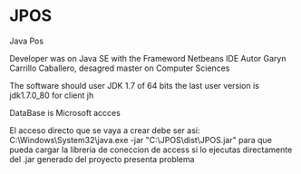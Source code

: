 # JPOS
Java Pos 

Developer was on Java SE with the Frameword Netbeans IDE
Autor Garyn Carrillo Caballero, desagred master on Computer Sciences

The software should user JDK 1.7 of 64 bits 
the last user version is jdk1.7.0_80 for client jh

DataBase is Microsoft accces


El acceso directo que se vaya a crear debe ser asi:
C:\Windows\System32\java.exe -jar "C:\JPOS\dist\JPOS.jar"
para que pueda cargar la libreria de coneccion de access
si lo ejecutas directamente del .jar generado del proyecto presenta problema
